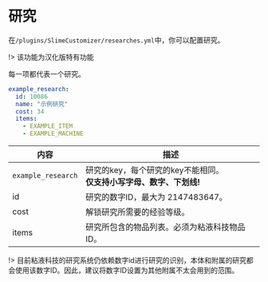 # 研究

在`/plugins/SlimeCustomizer/researches.yml`中，你可以配置研究。

!> 该功能为汉化版特有功能

每一项都代表一个研究。

```yaml
example_research:
  id: 10086
  name: "示例研究"
  cost: 34
  items:
    - EXAMPLE_ITEM
    - EXAMPLE_MACHINE
```

| 内容 | 描述 |
| -------- | -------- |
| `example_research` | 研究的key，每个研究的key不能相同。<br>**仅支持小写字母、数字、下划线!** |
| id | 研究的数字ID，最大为 2147483647。 |
| cost | 解锁研究所需要的经验等级。 |
| items | 研究所包含的物品列表。必须为粘液科技物品ID。 |

!> 目前粘液科技的研究系统仍依赖数字id进行研究的识别，本体和附属的研究都会使用该数字ID。因此，建议将数字ID设置为其他附属不太会用到的范围。